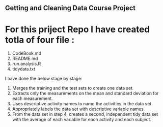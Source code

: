 

## Getting and Cleaning Data Course Project

# For this priject Repo I have created totla of four file :

1. CodeBook.md
2. README.md
3. run.analysis.R
4. tidydata.txt

I have done the below stage by stage:
  
1. Merges the training and the test sets to create one data set.
2. Extracts only the measurements on the mean and standard deviation for each measurement.
3. Uses descriptive activity names to name the activities in the data set
4. Appropriately labels the data set with descriptive variable names.
5. From the data set in step 4, creates a second, independent tidy data set with the average of each variable for each activity and each subject.